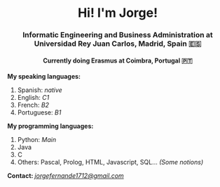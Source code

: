 <h1 align="center"> Hi! I'm Jorge! </h1>

<h3 align="center"> Informatic Engineering and Business Administration at Universidad Rey Juan Carlos, Madrid, Spain 🇪🇸</h3>
<h4 align="center"> Currently doing Erasmus at Coimbra, Portugal 🇵🇹</h4>


<p>
  <b>My speaking languages: </b>
  <ol> 
    <li> Spanish: <i> native </i></li>
    <li> English: <i> C1 </i></li>
      <li> French: <i> B2 </i></li>
      <li> Portuguese: <i> B1 </i></li>
  </ol>
  
  <b> My programming languages: </b>
  <ol>
  <li> Python: <i>Main</i></li>
  <li> Java </li>
  <li> C </li>
  <li> Others: Pascal, Prolog, HTML, Javascript, SQL... <i>(Some notions)</i></li>
  </ol>
 
  <b> Contact: </b>
  <i> jorgefernande1712@gmail.com </i>
